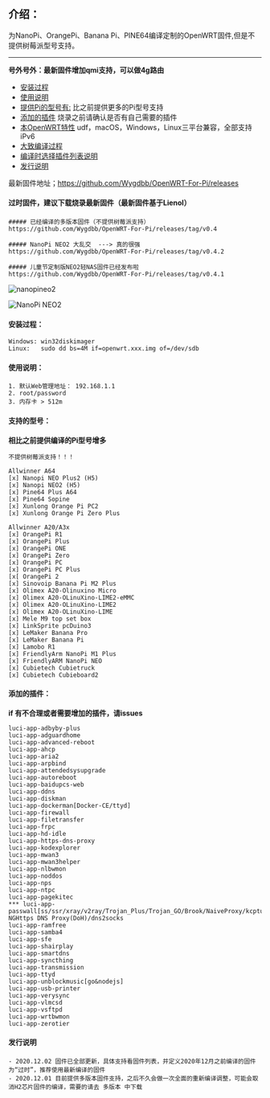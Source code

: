 ## 介绍：

为NanoPi、OrangePi、Banana Pi、PINE64编译定制的OpenWRT固件,但是不提供树莓派型号支持。

------

**号外号外：最新固件增加qmi支持，可以做4g路由**

- [安装过程](#安装过程)
- [使用说明](#使用说明)
- [提供Pi的型号有:](#支持的型号：)  比之前提供更多的Pi型号支持
- [添加的插件](#添加的插件)  烧录之前请确认是否有自己需要的插件
- [本OpenWRT特性](explain/support.md)  udf，macOS，Windows，Linux三平台兼容，全部支持iPv6
- [大致编译过程](explain/compile.md)
- [编译时选择插件列表说明](explain/luciapp.md)
- [发行说明](#发行说明)

最新固件地址；https://github.com/Wygdbb/OpenWRT-For-Pi/releases

#### 过时固件，建议下载烧录最新固件（最新固件基于Lienol）
```
##### 已经编译的多版本固件（不提供树莓派支持）
https://github.com/Wygdbb/OpenWRT-For-Pi/releases/tag/v0.4

##### NanoPi NEO2 大乱交  ---> 真的很强
https://github.com/Wygdbb/OpenWRT-For-Pi/releases/tag/v0.4.2

##### 儿童节定制版NEO2轻NAS固件已经发布啦
https://github.com/Wygdbb/OpenWRT-For-Pi/releases/tag/v0.4.1
```

![nanopineo2](https://gitee.com/wygdbb/blog-image/raw/master/img/opgongneng.png)

![NanoPi NEO2](https://images.gitee.com/uploads/images/2020/0328/215207_b2c5a598_6514114.png "OpenWRT.png")



#### 安装过程：

```
Windows: win32diskimager
Linux:   sudo dd bs=4M if=openwrt.xxx.img of=/dev/sdb
```

#### 使用说明：
```
1. 默认Web管理地址： 192.168.1.1
2. root/password
3. 内存卡 > 512m 
```

#### 支持的型号：


**相比之前提供编译的Pi型号增多**
```
不提供树莓派支持！！！

Allwinner A64
[x] Nanopi NEO Plus2 (H5)
[x] Nanopi NEO2 (H5)
[x] Pine64 Plus A64
[x] Pine64 Sopine
[x] Xunlong Orange Pi PC2
[x] Xunlong Orange Pi Zero Plus

Allwinner A20/A3x
[x] OrangePi R1
[x] OrangePi Plus
[x] OrangePi ONE
[x] OrangePi Zero
[x] OrangePi PC
[x] OrangePi PC Plus
[x[ OrangePi 2
[x] Sinovoip Banana Pi M2 Plus
[x] Olimex A20-Olinuxino Micro
[x] Olimex A20-OLinuXino-LIME2-eMMC
[x] Olimex A20-OLinuXino-LIME2
[x] Olimex A20-OLinuXino-LIME
[x] Mele M9 top set box
[x] LinkSprite pcDuino3
[x] LeMaker Banana Pro
[x] LeMaker Banana Pi
[x] Lamobo R1
[x] FriendlyArm NanoPi M1 Plus
[x] FriendlyARM NanoPi NEO
[x] Cubietech Cubietruck
[x] Cubietech Cubieboard2
```


#### 添加的插件：

**if 有不合理或者需要增加的插件，请issues**
```
luci-app-adbyby-plus
luci-app-adguardhome
luci-app-advanced-reboot
luci-app-ahcp
luci-app-aria2
luci-app-arpbind
luci-app-attendedsysupgrade
luci-app-autoreboot
luci-app-baidupcs-web
luci-app-ddns
luci-app-diskman
luci-app-dockerman[Docker-CE/ttyd]
luci-app-firewall
luci-app-filetransfer
luci-app-frpc
luci-app-hd-idle
luci-app-https-dns-proxy
luci-app-kodexplorer
luci-app-mwan3
luci-app-mwan3helper
luci-app-nlbwmon
luci-app-noddos
luci-app-nps
luci-app-ntpc
luci-app-pagekitec
*** luci-app-passwall[ss/ssr/xray/v2ray/Trojan_Plus/Trojan_GO/Brook/NaiveProxy/kcptun/haproxy/ChinaDNS-NGHttps DNS Proxy(DoH)/dns2socks
luci-app-ramfree
luci-app-samba4
luci-app-sfe
luci-app-shairplay
luci-app-smartdns
luci-app-syncthing
luci-app-transmission
luci-app-ttyd
luci-app-unblockmusic[go&nodejs]
luci-app-usb-printer
luci-app-verysync
luci-app-vlmcsd
luci-app-vsftpd
luci-app-wrtbwmon
luci-app-zerotier
```

#### 发行说明

```
- 2020.12.02 固件已全部更新，具体支持看固件列表，并定义2020年12月之前编译的固件为“过时”，推荐使用最新编译的固件
- 2020.12.01 目前提供多版本固件支持，之后不久会做一次全面的重新编译调整，可能会取消H2芯片固件的编译，需要的请去 多版本 中下载

```
